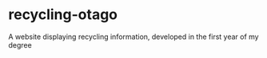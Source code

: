 # recycling-otago
A website displaying recycling information, developed in the first year of my degree
